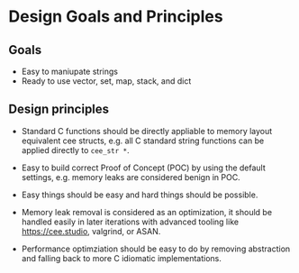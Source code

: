 # Design Goals and Principles

## Goals
*  Easy to maniupate strings
*  Ready to use vector, set, map, stack, and dict

## Design principles

*  Standard C functions should be directly appliable to memory layout equivalent cee structs,
   e.g. all C standard string functions can be applied directly to `cee_str *`.
   
*  Easy to build correct Proof of Concept (POC) by using the default settings,
   e.g. memory leaks are considered benign in POC.

*  Easy things should be easy and hard things should be possible.

*  Memory leak removal is considered as an optimization, it should be
   handled easily in later iterations with advanced tooling like 
   https://cee.studio, valgrind, or ASAN.

*  Performance optimziation should be easy to do by removing abstraction and falling back to 
   more C idiomatic implementations.
